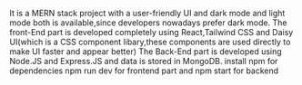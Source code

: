 It is a MERN stack project with a user-friendly UI and dark mode and light mode both is available,since developers nowadays prefer dark mode. The front-End part is developed completely using React,Tailwind CSS and Daisy UI(which is a CSS component libary,these components are used directly to make UI faster and appear better) The Back-End part is developed using Node.JS and Express.JS and data is stored in MongoDB. install npm for dependencies npm run dev for frontend part and npm start for backend
